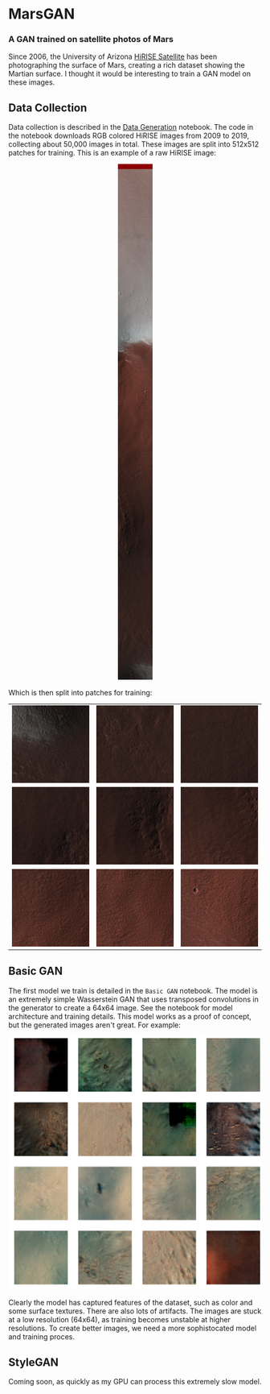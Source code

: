 # MarsGAN

### A GAN trained on satellite photos of Mars

Since 2006, the University of Arizona [HiRISE Satellite](https://www.uahirise.org/) has been photographing the surface of Mars, creating a rich dataset showing the Martian surface. I thought it would be interesting to train a GAN model on these images.

## Data Collection

Data collection is described in the [Data Generation](https://github.com/kheyer/MarsGAN/blob/master/Data%20Generation.ipynb) notebook. The code in the notebook downloads RGB colored HiRISE images from 2009 to 2019, collecting about 50,000 images in total. These images are split into 512x512 patches for training. This is an example of a raw HiRISE image:

<p align="center">
  <img src="https://github.com/kheyer/MarsGAN/blob/master/media/ESP_011472_1225_RGB.NOMAP.browse.jpg" alt="drawing" height="1024"/>
</p>

Which is then split into patches for training:

| | | |
|:-------------------------:|:-------------------------:|:-------------------------:|
|<img width="512" src="https://github.com/kheyer/MarsGAN/blob/master/media/ESP_011472_1225_0_0.jpg">   |  <img width="512" src="https://github.com/kheyer/MarsGAN/blob/master/media/ESP_011472_1225_1_0.jpg">|<img width="512" src="https://github.com/kheyer/MarsGAN/blob/master/media/ESP_011472_1225_2_0.jpg">|
|<img width="512" src="https://github.com/kheyer/MarsGAN/blob/master/media/ESP_011472_1225_3_0.jpg">  |  <img width="512" src="https://github.com/kheyer/MarsGAN/blob/master/media/ESP_011472_1225_4_0.jpg">|<img width="512" src="https://github.com/kheyer/MarsGAN/blob/master/media/ESP_011472_1225_5_0.jpg">|
|<img width="512" src="https://github.com/kheyer/MarsGAN/blob/master/media/ESP_011472_1225_6_0.jpg">  |  <img width="512" src="https://github.com/kheyer/MarsGAN/blob/master/media/ESP_011472_1225_7_0.jpg">|<img width="512" src="https://github.com/kheyer/MarsGAN/blob/master/media/ESP_011472_1225_8_0.jpg">|

## Basic GAN

The first model we train is detailed in the `Basic GAN` notebook. The model is an extremely simple Wasserstein GAN that uses transposed convolutions in the generator to create a 64x64 image. See the notebook for model architecture and training details. This model works as a proof of concept, but the generated images aren't great. For example:

![](https://github.com/kheyer/MarsGAN/blob/master/media/basic_gan.png)

Clearly the model has captured features of the dataset, such as color and some surface textures. There are also lots of artifacts.
The images are stuck at a low resolution (64x64), as training becomes unstable at higher resolutions. To create better images, we need a more sophistocated model and training proces.

## StyleGAN

Coming soon, as quickly as my GPU can process this extremely slow model.
